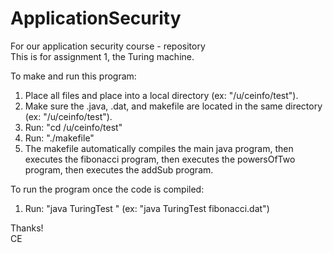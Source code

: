 # ApplicationSecurity
For our application security course - repository <BR>
This is for assignment 1, the Turing machine.  <BR>

To make and run this program: <BR>
1)  Place all files and place into a local directory (ex: "/u/ceinfo/test"). <BR>
2)  Make sure the .java, .dat, and makefile are located in the same directory (ex: "/u/ceinfo/test"). <BR>
3)  Run:  "cd /u/ceinfo/test" <BR>
4)  Run:  "./makefile" <BR>
5)  The makefile automatically compiles the main java program,  then executes the fibonacci program, then executes the powersOfTwo program, then executes the addSub program.  <BR>


To run the program once the code is compiled: <BR>
1) Run:  "java TuringTest <inputfile>"  (ex:  "java TuringTest fibonacci.dat") <BR>

Thanks!<BR>
CE<BR>

